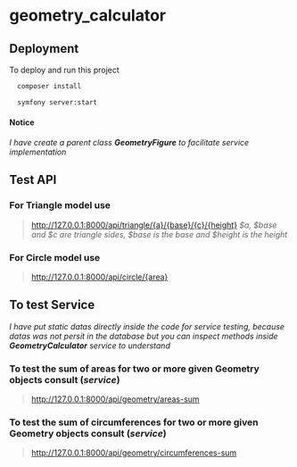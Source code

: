 # geometry_calculator

## Deployment

To deploy and run this project

```bash
  composer install
```

```bash
  symfony server:start
```
#### Notice
_I have create a parent class **GeometryFigure** to facilitate service implementation_

## Test API

### For Triangle model use
> http://127.0.0.1:8000/api/triangle/{a}/{base}/{c}/{height}
_$a, $base and $c are triangle sides, $base is the base and $height is the height_

### For Circle model use
> http://127.0.0.1:8000/api/circle/{area}

## To test Service
_I have put static datas directly inside the code for service testing, because datas was not persit in the database but you can inspect methods inside **GeometryCalculator** service to understand_
### To test the sum of areas for two or more given Geometry objects consult (_service_)
> http://127.0.0.1:8000/api/geometry/areas-sum

### To test the sum of circumferences for two or more given Geometry objects consult (_service_)
> http://127.0.0.1:8000/api/geometry/circumferences-sum
